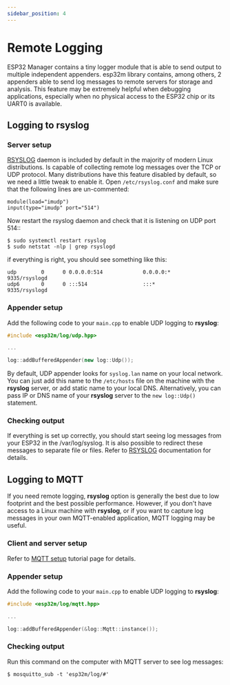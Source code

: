 ```yaml
---
sidebar_position: 4
---
```


# Remote Logging

ESP32 Manager contains a tiny logger module that is able to send output to multiple independent appenders. esp32m library contains, among others, 2 appenders able to send log messages to remote servers for storage and analysis. This feature may be extremely helpful when debugging applications, especially when no physical access to the ESP32 chip or its UART0 is available.

## Logging to **rsyslog**

### Server setup
[RSYSLOG](//www.rsyslog.com/) daemon is included by default in the majority of modern Linux distributions. Is capable of collecting remote log messages over the TCP or UDP protocol. Many distributions have this feature disabled by default, so we need a little tweak to enable it. Open `/etc/rsyslog.conf` and make sure that the following lines are un-commented:

```
module(load="imudp")
input(type="imudp" port="514")
```
Now restart the rsyslog daemon and check that it is listening on UDP port 514::
```shell
$ sudo systemctl restart rsyslog
$ sudo netstat -nlp | grep rsyslogd
```

if everything is right, you should see something like this:
```
udp        0      0 0.0.0.0:514             0.0.0.0:*                           9335/rsyslogd
udp6       0      0 :::514                  :::*                                9335/rsyslogd
```

### Appender setup

Add the following code to your `main.cpp` to enable UDP logging to **rsyslog**:

```cpp
#include <esp32m/log/udp.hpp>

...

log::addBufferedAppender(new log::Udp());
```

By default, UDP appender looks for `syslog.lan` name on your local network. You can just add this name to the `/etc/hosts` file on the machine with the **rsyslog** server, or add static name to your local DNS. Alternatively, you can pass IP or DNS name of your **rsyslog** server to the `new log::Udp()` statement. 

### Checking output
If everything is set up correctly, you should start seeing log messages from your ESP32 in the /var/log/syslog. It is also possible to redirect these messages to separate file or files. Refer to [RSYSLOG](//www.rsyslog.com/) documentation for details.

## Logging to MQTT
If you need remote logging, **rsyslog** option is generally the best due to low footprint and the best possible performance. However, if you don't have access to a Linux machine with **rsyslog**, or if you want to capture log messages in your own MQTT-enabled application, MQTT logging may be useful.

### Client and server setup

Refer to [MQTT setup](/docs/tutorial/mqtt) tutorial page for details.

### Appender setup

Add the following code to your `main.cpp` to enable UDP logging to **rsyslog**:

```cpp
#include <esp32m/log/mqtt.hpp>

...

log::addBufferedAppender(&log::Mqtt::instance());
```

### Checking output

Run this command on the computer with MQTT server to see log messages:

```shell
$ mosquitto_sub -t 'esp32m/log/#'
```